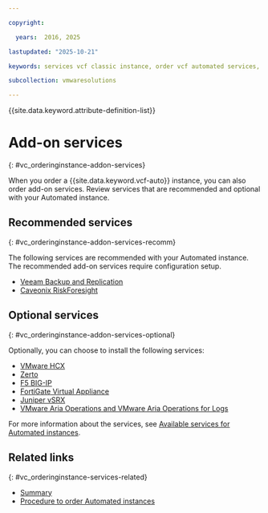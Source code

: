 ```yaml
---

copyright:

  years:  2016, 2025

lastupdated: "2025-10-21"

keywords: services vcf classic instance, order vcf automated services, add-on services

subcollection: vmwaresolutions

---
```


{{site.data.keyword.attribute-definition-list}}

# Add-on services
{: #vc_orderinginstance-addon-services}



When you order a {{site.data.keyword.vcf-auto}} instance, you can also order add-on services. Review services that are recommended and optional with your Automated instance.

## Recommended services
{: #vc_orderinginstance-addon-services-recomm}

The following services are recommended with your Automated instance. The recommended add-on services require configuration setup.
* [Veeam Backup and Replication](/docs/vmwaresolutions?topic=vmwaresolutions-veeamvm_overview)
* [Caveonix RiskForesight](/docs/vmwaresolutions?topic=vmwaresolutions-caveonix_considerations)

## Optional services
{: #vc_orderinginstance-addon-services-optional}

Optionally, you can choose to install the following services:
* [VMware HCX](/docs/vmwaresolutions?topic=vmwaresolutions-hcx_considerations)
* [Zerto](/docs/vmwaresolutions?topic=vmwaresolutions-addingzertodr)
* [F5 BIG-IP](/docs/vmwaresolutions?topic=vmwaresolutions-f5_considerations)
* [FortiGate Virtual Appliance](/docs/vmwaresolutions?topic=vmwaresolutions-fortinetvm_considerations)
* [Juniper vSRX](/docs/vmwaresolutions?topic=vmwaresolutions-juniper-overview)
* [VMware Aria Operations and VMware Aria Operations for Logs](/docs/vmwaresolutions?topic=vmwaresolutions-vrops_overview)

For more information about the services, see [Available services for Automated instances](/docs/vmwaresolutions?topic=vmwaresolutions-vc_addingservices#vc_addingservices-available-services).

## Related links
{: #vc_orderinginstance-services-related}

* [Summary](/docs/vmwaresolutions?topic=vmwaresolutions-vc_orderinginstance-order-summary)
* [Procedure to order Automated instances](/docs/vmwaresolutions?topic=vmwaresolutions-vc_orderinginstance-procedure)
